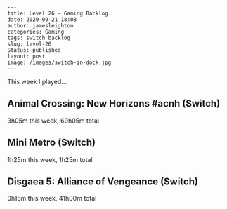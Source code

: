 
    ---
    title: Level 26 - Gaming Backlog
    date: 2020-09-21 18:08
    author: jamesleighton
    categories: Gaming
    tags: switch backlog
    slug: level-26
    Status: published
    layout: post
    image: /images/switch-in-dock.jpg
    ---



 This week I played...

## Animal Crossing: New Horizons #acnh (Switch)
3h05m this week, 69h05m total
## Mini Metro (Switch)
1h25m this week, 1h25m total
## Disgaea 5: Alliance of Vengeance (Switch)
0h15m this week, 41h00m total
